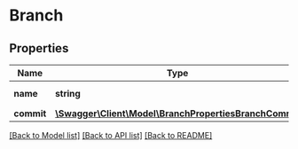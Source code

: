 # Branch

## Properties
Name | Type | Description | Notes
------------ | ------------- | ------------- | -------------
**name** | **string** | The branch name | 
**commit** | [**\Swagger\Client\Model\BranchPropertiesBranchCommit**](BranchPropertiesBranchCommit.md) |  | 

[[Back to Model list]](../README.md#documentation-for-models) [[Back to API list]](../README.md#documentation-for-api-endpoints) [[Back to README]](../README.md)


